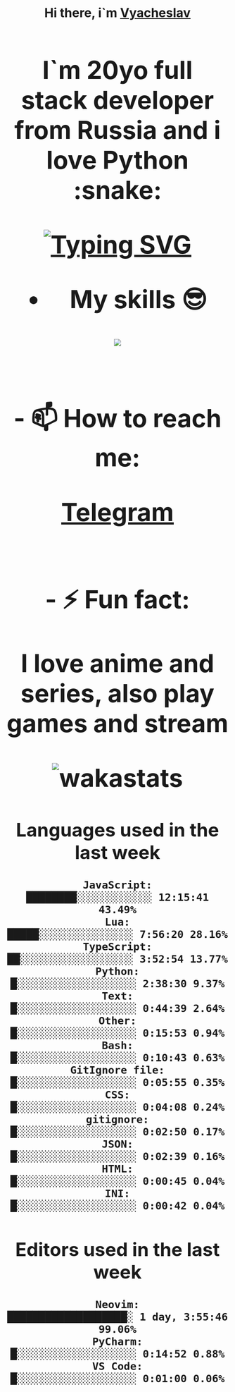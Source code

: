 <h1 align='center'>Hi there, i`m <a href='t.me/syavabrazzzers'>Vyacheslav<a/> <h1/>

<p>I`m 20yo full stack developer from Russia and i love Python :snake: <p/>

<a href="https://git.io/typing-svg"><img src="https://readme-typing-svg.herokuapp.com?font=Fira+Code&duration=3000&pause=1000&multiline=true&width=750&height=60&lines=I+am+an+information+security+specialist;+studying+at+the+Belgorod+State+National+Research+University" alt="Typing SVG" /></a>
<br>
- My skills :sunglasses:
<p align="center">
    <img src="https://skillicons.dev/icons?i=git,docker,linux,postgres,mysql,python,django,fastapi,javascript,typescript,react,next,tailwind" />
<p/>

<br>
- 📫 How to reach me: 
<p>
<a href='https://t.me/syavabrazzzers'>Telegram<a/>
<p/>
<br>
- ⚡ Fun fact: <p>I love anime and series, also play games and stream<p/>

<img alt="wakastats" src="https://waka-widget.up.railway.app/language?langs=all&user=TaiLo&randomGradient=true&bgLineColor=696969&maxLangs=5&theme=dark" />
    
<!--START_SECTION:waka-->
## Languages used in the last week
```text
JavaScript:           ████████░░░░░░░░░░░░ 12:15:41 43.49%
Lua:                  █████░░░░░░░░░░░░░░░ 7:56:20 28.16%
TypeScript:           ██░░░░░░░░░░░░░░░░░░ 3:52:54 13.77%
Python:               █░░░░░░░░░░░░░░░░░░░ 2:38:30 9.37%
Text:                 █░░░░░░░░░░░░░░░░░░░ 0:44:39 2.64%
Other:                █░░░░░░░░░░░░░░░░░░░ 0:15:53 0.94%
Bash:                 █░░░░░░░░░░░░░░░░░░░ 0:10:43 0.63%
GitIgnore file:       █░░░░░░░░░░░░░░░░░░░ 0:05:55 0.35%
CSS:                  █░░░░░░░░░░░░░░░░░░░ 0:04:08 0.24%
gitignore:            █░░░░░░░░░░░░░░░░░░░ 0:02:50 0.17%
JSON:                 █░░░░░░░░░░░░░░░░░░░ 0:02:39 0.16%
HTML:                 █░░░░░░░░░░░░░░░░░░░ 0:00:45 0.04%
INI:                  █░░░░░░░░░░░░░░░░░░░ 0:00:42 0.04%
```
## Editors used in the last week
```text
Neovim:               ███████████████████░ 1 day, 3:55:46 99.06%
PyCharm:              █░░░░░░░░░░░░░░░░░░░ 0:14:52 0.88%
VS Code:              █░░░░░░░░░░░░░░░░░░░ 0:01:00 0.06%
```

<!--END_SECTION:waka-->


